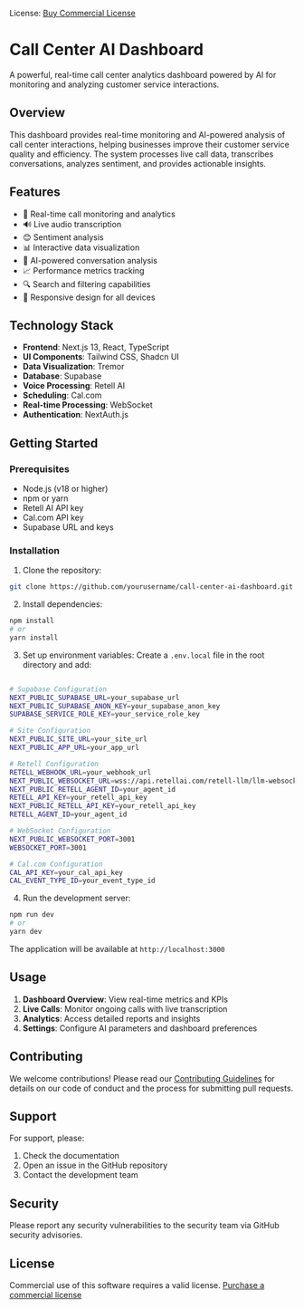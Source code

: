 License: [Buy Commercial License](https://buy.stripe.com/3cs16n9501j8djieUU)

# Call Center AI Dashboard

A powerful, real-time call center analytics dashboard powered by AI for monitoring and analyzing customer service interactions.

## Overview

This dashboard provides real-time monitoring and AI-powered analysis of call center interactions, helping businesses improve their customer service quality and efficiency. The system processes live call data, transcribes conversations, analyzes sentiment, and provides actionable insights.

## Features

- 🎯 Real-time call monitoring and analytics
- 🔊 Live audio transcription
- 😊 Sentiment analysis
- 📊 Interactive data visualization
- 🤖 AI-powered conversation analysis
- 📈 Performance metrics tracking
- 🔍 Search and filtering capabilities
- 📱 Responsive design for all devices

## Technology Stack

- **Frontend**: Next.js 13, React, TypeScript
- **UI Components**: Tailwind CSS, Shadcn UI
- **Data Visualization**: Tremor
- **Database**: Supabase
- **Voice Processing**: Retell AI
- **Scheduling**: Cal.com
- **Real-time Processing**: WebSocket
- **Authentication**: NextAuth.js

## Getting Started

### Prerequisites

- Node.js (v18 or higher)
- npm or yarn
- Retell AI API key
- Cal.com API key
- Supabase URL and keys

### Installation

1. Clone the repository:
```bash
git clone https://github.com/yourusername/call-center-ai-dashboard.git
```

2. Install dependencies:
```bash
npm install
# or
yarn install
```

3. Set up environment variables:
Create a `.env.local` file in the root directory and add:
```bash

# Supabase Configuration
NEXT_PUBLIC_SUPABASE_URL=your_supabase_url
NEXT_PUBLIC_SUPABASE_ANON_KEY=your_supabase_anon_key
SUPABASE_SERVICE_ROLE_KEY=your_service_role_key

# Site Configuration
NEXT_PUBLIC_SITE_URL=your_site_url
NEXT_PUBLIC_APP_URL=your_app_url

# Retell Configuration
RETELL_WEBHOOK_URL=your_webhook_url
NEXT_PUBLIC_WEBSOCKET_URL=wss://api.retellai.com/retell-llm/llm-websocket
NEXT_PUBLIC_RETELL_AGENT_ID=your_agent_id
RETELL_API_KEY=your_retell_api_key
NEXT_PUBLIC_RETELL_API_KEY=your_retell_api_key
RETELL_AGENT_ID=your_agent_id

# WebSocket Configuration
NEXT_PUBLIC_WEBSOCKET_PORT=3001
WEBSOCKET_PORT=3001

# Cal.com Configuration
CAL_API_KEY=your_cal_api_key
CAL_EVENT_TYPE_ID=your_event_type_id
```

4. Run the development server:
```bash
npm run dev
# or
yarn dev
```

The application will be available at `http://localhost:3000`

## Usage

1. **Dashboard Overview**: View real-time metrics and KPIs
2. **Live Calls**: Monitor ongoing calls with live transcription
3. **Analytics**: Access detailed reports and insights
4. **Settings**: Configure AI parameters and dashboard preferences

## Contributing

We welcome contributions! Please read our [Contributing Guidelines](CONTRIBUTING.md) for details on our code of conduct and the process for submitting pull requests.

## Support

For support, please:
1. Check the documentation
2. Open an issue in the GitHub repository
3. Contact the development team

## Security

Please report any security vulnerabilities to the security team via GitHub security advisories.

## License

Commercial use of this software requires a valid license. [Purchase a commercial license](https://buy.stripe.com)
